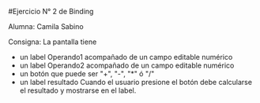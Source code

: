 #Ejercicio N° 2 de Binding

Alumna: Camila Sabino

Consigna:
La pantalla tiene
- un label Operando1 acompañado de un campo editable numérico
- un label Operando2 acompañado de un campo editable numérico
- un botón que puede ser "+", "-", "*" ó "/"
- un label resultado
Cuando el usuario presione el botón debe calcularse el resultado y mostrarse en el label.
